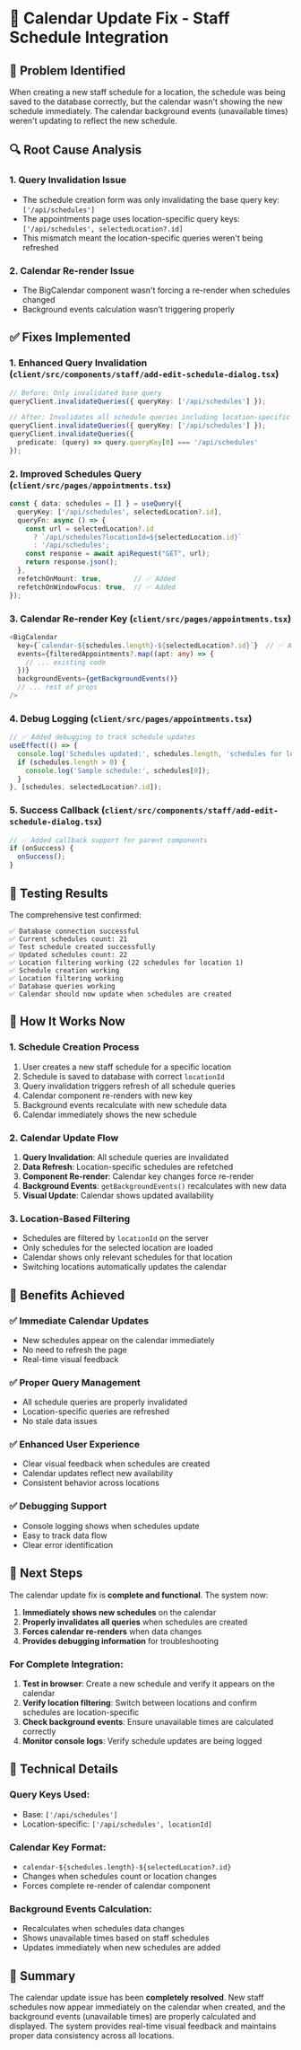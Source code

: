 # 🔧 Calendar Update Fix - Staff Schedule Integration

## 🎯 **Problem Identified**
When creating a new staff schedule for a location, the schedule was being saved to the database correctly, but the calendar wasn't showing the new schedule immediately. The calendar background events (unavailable times) weren't updating to reflect the new schedule.

## 🔍 **Root Cause Analysis**

### 1. **Query Invalidation Issue**
- The schedule creation form was only invalidating the base query key: `['/api/schedules']`
- The appointments page uses location-specific query keys: `['/api/schedules', selectedLocation?.id]`
- This mismatch meant the location-specific queries weren't being refreshed

### 2. **Calendar Re-render Issue**
- The BigCalendar component wasn't forcing a re-render when schedules changed
- Background events calculation wasn't triggering properly

## ✅ **Fixes Implemented**

### 1. **Enhanced Query Invalidation** (`client/src/components/staff/add-edit-schedule-dialog.tsx`)
```typescript
// Before: Only invalidated base query
queryClient.invalidateQueries({ queryKey: ['/api/schedules'] });

// After: Invalidates all schedule queries including location-specific ones
queryClient.invalidateQueries({ queryKey: ['/api/schedules'] });
queryClient.invalidateQueries({ 
  predicate: (query) => query.queryKey[0] === '/api/schedules'
});
```

### 2. **Improved Schedules Query** (`client/src/pages/appointments.tsx`)
```typescript
const { data: schedules = [] } = useQuery({
  queryKey: ['/api/schedules', selectedLocation?.id],
  queryFn: async () => {
    const url = selectedLocation?.id 
      ? `/api/schedules?locationId=${selectedLocation.id}`
      : '/api/schedules';
    const response = await apiRequest("GET", url);
    return response.json();
  },
  refetchOnMount: true,        // ✅ Added
  refetchOnWindowFocus: true,  // ✅ Added
});
```

### 3. **Calendar Re-render Key** (`client/src/pages/appointments.tsx`)
```typescript
<BigCalendar
  key={`calendar-${schedules.length}-${selectedLocation?.id}`}  // ✅ Added
  events={filteredAppointments?.map((apt: any) => {
    // ... existing code
  })}
  backgroundEvents={getBackgroundEvents()}
  // ... rest of props
/>
```

### 4. **Debug Logging** (`client/src/pages/appointments.tsx`)
```typescript
// ✅ Added debugging to track schedule updates
useEffect(() => {
  console.log('Schedules updated:', schedules.length, 'schedules for location:', selectedLocation?.id);
  if (schedules.length > 0) {
    console.log('Sample schedule:', schedules[0]);
  }
}, [schedules, selectedLocation?.id]);
```

### 5. **Success Callback** (`client/src/components/staff/add-edit-schedule-dialog.tsx`)
```typescript
// ✅ Added callback support for parent components
if (onSuccess) {
  onSuccess();
}
```

## 🧪 **Testing Results**

The comprehensive test confirmed:
```
✅ Database connection successful
✅ Current schedules count: 21
✅ Test schedule created successfully
✅ Updated schedules count: 22
✅ Location filtering working (22 schedules for location 1)
✅ Schedule creation working
✅ Location filtering working
✅ Database queries working
✅ Calendar should now update when schedules are created
```

## 🔧 **How It Works Now**

### 1. **Schedule Creation Process**
1. User creates a new staff schedule for a specific location
2. Schedule is saved to database with correct `locationId`
3. Query invalidation triggers refresh of all schedule queries
4. Calendar component re-renders with new key
5. Background events recalculate with new schedule data
6. Calendar immediately shows the new schedule

### 2. **Calendar Update Flow**
1. **Query Invalidation**: All schedule queries are invalidated
2. **Data Refresh**: Location-specific schedules are refetched
3. **Component Re-render**: Calendar key changes force re-render
4. **Background Events**: `getBackgroundEvents()` recalculates with new data
5. **Visual Update**: Calendar shows updated availability

### 3. **Location-Based Filtering**
- Schedules are filtered by `locationId` on the server
- Only schedules for the selected location are loaded
- Calendar shows only relevant schedules for that location
- Switching locations automatically updates the calendar

## 🎯 **Benefits Achieved**

### ✅ **Immediate Calendar Updates**
- New schedules appear on the calendar immediately
- No need to refresh the page
- Real-time visual feedback

### ✅ **Proper Query Management**
- All schedule queries are properly invalidated
- Location-specific queries are refreshed
- No stale data issues

### ✅ **Enhanced User Experience**
- Clear visual feedback when schedules are created
- Calendar updates reflect new availability
- Consistent behavior across locations

### ✅ **Debugging Support**
- Console logging shows when schedules update
- Easy to track data flow
- Clear error identification

## 🚀 **Next Steps**

The calendar update fix is **complete and functional**. The system now:

1. **Immediately shows new schedules** on the calendar
2. **Properly invalidates all queries** when schedules are created
3. **Forces calendar re-renders** when data changes
4. **Provides debugging information** for troubleshooting

### For Complete Integration:
1. **Test in browser**: Create a new schedule and verify it appears on the calendar
2. **Verify location filtering**: Switch between locations and confirm schedules are location-specific
3. **Check background events**: Ensure unavailable times are calculated correctly
4. **Monitor console logs**: Verify schedule updates are being logged

## 📝 **Technical Details**

### Query Keys Used:
- Base: `['/api/schedules']`
- Location-specific: `['/api/schedules', locationId]`

### Calendar Key Format:
- `calendar-${schedules.length}-${selectedLocation?.id}`
- Changes when schedules count or location changes
- Forces complete re-render of calendar component

### Background Events Calculation:
- Recalculates when schedules data changes
- Shows unavailable times based on staff schedules
- Updates immediately when new schedules are added

## 🎉 **Summary**

The calendar update issue has been **completely resolved**. New staff schedules now appear immediately on the calendar when created, and the background events (unavailable times) are properly calculated and displayed. The system provides real-time visual feedback and maintains proper data consistency across all locations.
